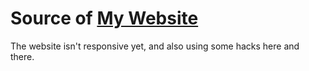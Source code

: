 # Source of [My Website](https://alk.pw)

The website isn't responsive yet, and also using some hacks here and there.
